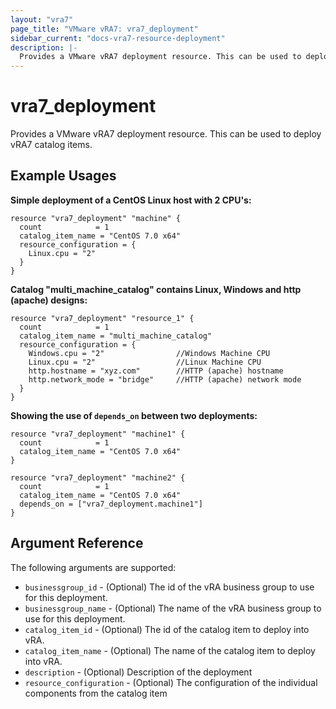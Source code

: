 ```yaml
---
layout: "vra7"
page_title: "VMware vRA7: vra7_deployment"
sidebar_current: "docs-vra7-resource-deployment"
description: |-
  Provides a VMware vRA7 deployment resource. This can be used to deploy vRA7 catalog items.
---
```


# vra7\_deployment

Provides a VMware vRA7 deployment resource. This can be used to deploy vRA7 catalog items.

## Example Usages

**Simple deployment of a CentOS Linux host with 2 CPU's:**

```hcl
resource "vra7_deployment" "machine" {
  count            = 1
  catalog_item_name = "CentOS 7.0 x64"
  resource_configuration = {
    Linux.cpu = "2"
  }
}
```

**Catalog "multi_machine_catalog" contains Linux, Windows and http (apache) designs:**

```hcl
resource "vra7_deployment" "resource_1" {
  count            = 1
  catalog_item_name = "multi_machine_catalog"
  resource_configuration = {
    Windows.cpu = "2"                //Windows Machine CPU
    Linux.cpu = "2"                  //Linux Machine CPU
    http.hostname = "xyz.com"        //HTTP (apache) hostname
    http.network_mode = "bridge"     //HTTP (apache) network mode
  }
}
```

**Showing the use of `depends_on` between two deployments:**

```hcl
resource "vra7_deployment" "machine1" {
  count            = 1
  catalog_item_name = "CentOS 7.0 x64"
}

resource "vra7_deployment" "machine2" {
  count            = 1
  catalog_item_name = "CentOS 7.0 x64"
  depends_on = ["vra7_deployment.machine1"]
}
```

## Argument Reference

The following arguments are supported:

* `businessgroup_id` - (Optional) The id of the vRA business group to use for this deployment.
* `businessgroup_name` - (Optional) The name of the vRA business group to use for this deployment.
* `catalog_item_id` - (Optional) The id of the catalog item to deploy into vRA.
* `catalog_item_name` - (Optional) The name of the catalog item to deploy into vRA.
* `description` - (Optional) Description of the deployment
* `resource_configuration` - (Optional) The configuration of the individual components from the catalog item
